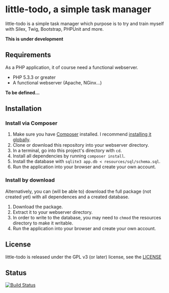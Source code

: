 little-todo, a simple task manager
=================================

little-todo is a simple task manager which purpose is to try and train myself with Silex, Twig, Bootstrap, PHPUnit and more.

**This is under development**


Requirements
------------

As a PHP application, it of course need a functional webserver.
  * PHP 5.3.3 or greater
  * A functional webserver (Apache, NGinx...)

**To be defined...**


Installation
------------

### Install via Composer

1. Make sure you have [Composer](http://getcomposer.org/) installed. I recommend [installing it globally](http://getcomposer.org/doc/00-intro.md#globally).
2. Clone or download this repository into your webserver directory.
3. In a terminal, go into this project's directory with `cd`.
4. Install all dependencies by running `composer install`.
5. Install the database with `sqlite3 app.db < resources/sql/schema.sql`.
6. Run the application into your browser and create your own account.


### Install by download

Alternatively, you can (will be able to) download the full package (not created yet) with all dependences and a created database.

1. Download the package.
2. Extract it to your webserver directory.
3. In order to write to the database, you may need to `chmod` the resources directory to make it writable.
4. Run the application into your browser and create your own account.

License
-------

little-todo is released under the GPL v3 (or later) license, see the [LICENSE](LICENSE)

Status
------
[![Build Status](https://travis-ci.org/neeftarah/little-todo.svg?branch=master)](https://travis-ci.org/neeftarah/little-todo)
